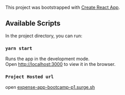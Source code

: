 This project was bootstrapped with [Create React App](https://github.com/facebook/create-react-app).

## Available Scripts

In the project directory, you can run:

### `yarn start`

Runs the app in the development mode.<br />
Open [http://localhost:3000](http://localhost:3000) to view it in the browser.
<br />

### `Project Hosted url `<br />
open [expense-app-bootcamp-p1.surge.sh](expense-app-bootcamp-p1.surge.sh)
